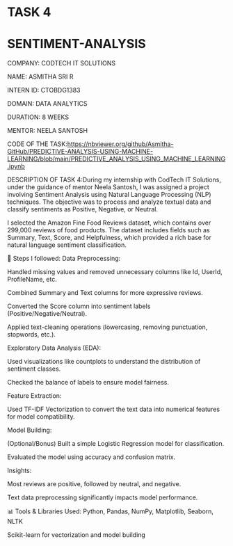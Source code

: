 # TASK 4
# SENTIMENT-ANALYSIS

COMPANY: CODTECH IT SOLUTIONS

NAME: ASMITHA SRI R

INTERN ID: CTOBDG1383

DOMAIN: DATA ANALYTICS

DURATION: 8 WEEKS

MENTOR: NEELA SANTOSH

CODE OF THE TASK:https://nbviewer.org/github/Asmitha-GitHub/PREDICTIVE-ANALYSIS-USING-MACHINE-LEARNING/blob/main/PREDICTIVE_ANALYSIS_USING_MACHINE_LEARNING.ipynb

DESCRIPTION OF TASK 4:During my internship with CodTech IT Solutions, under the guidance of mentor Neela Santosh, I was assigned a project involving Sentiment Analysis using Natural Language Processing (NLP) techniques. The objective was to process and analyze textual data and classify sentiments as Positive, Negative, or Neutral.

I selected the Amazon Fine Food Reviews dataset, which contains over 299,000 reviews of food products. The dataset includes fields such as Summary, Text, Score, and Helpfulness, which provided a rich base for natural language sentiment classification.

🔧 Steps I followed:
Data Preprocessing:

Handled missing values and removed unnecessary columns like Id, UserId, ProfileName, etc.

Combined Summary and Text columns for more expressive reviews.

Converted the Score column into sentiment labels (Positive/Negative/Neutral).

Applied text-cleaning operations (lowercasing, removing punctuation, stopwords, etc.).

Exploratory Data Analysis (EDA):

Used visualizations like countplots to understand the distribution of sentiment classes.

Checked the balance of labels to ensure model fairness.

Feature Extraction:

Used TF-IDF Vectorization to convert the text data into numerical features for model compatibility.

Model Building:

(Optional/Bonus) Built a simple Logistic Regression model for classification.

Evaluated the model using accuracy and confusion matrix.

Insights:

Most reviews are positive, followed by neutral, and negative.

Text data preprocessing significantly impacts model performance.

📊 Tools & Libraries Used:
Python, Pandas, NumPy, Matplotlib, Seaborn, NLTK

Scikit-learn for vectorization and model building
